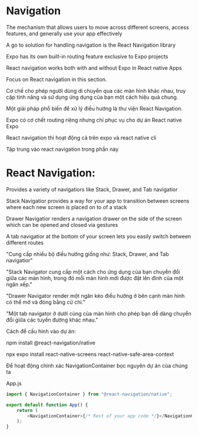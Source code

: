 # Navigation

The mechanism that allows users to move across different screens, access features, and generally use your app effectively

A go to solution for handling navigation is the React Navigation library

Expo has its own built-in routing feature exclusive to Expo projects

React navigation works both with and without Expo in React native Apps

Focus on React navigation in this section.

Cơ chế cho phép người dùng di chuyển qua các màn hình khác nhau, truy cập tính năng và sử dụng ứng dụng của bạn một cách hiệu quả chung.

Một giải pháp phổ biến để xử lý điều hướng là thư viện React Navigation.

Expo có cơ chết routing riêng nhưng chỉ phục vụ cho dự án React native Expo

React navigation thì hoạt động cả trên expo và react native cli

Tập trung vào react navigation trong phần này

# React Navigation:

Provides a variety of navigatiors like Stack, Drawer, and Tab navigatior

Stack Navigatior provides a way for your app to transition between screens where each new screen is placed on to of a stack

Drawer Navigatior renders a navigation drawer on the side of the screen which can be opened and closed via gestures

A tab navigatior at the bottom of your screen lets you easily switch between different routes

"Cung cấp nhiều bộ điều hướng giống như: Stack, Drawer, and Tab navigatior"

"Stack Navigator cung cấp một cách cho ứng dụng của bạn chuyển đổi giữa các màn hình, trong đó mỗi màn hình mới được đặt lên đỉnh của một ngăn xếp."

"Drawer Navigator render một ngăn kéo điều hướng ở bên cạnh màn hình có thể mở và đóng bằng cử chỉ."

"Một tab navigator ở dưới cùng của màn hình cho phép bạn dễ dàng chuyển đổi giữa các tuyến đường khác nhau."

Cách để cấu hình vào dự án:

npm install @react-navigation/native

npx expo install react-native-screens react-native-safe-area-context

Để hoạt động chính xác NavigationContainer bọc nguyên dự án của chúng ta

App.js

```js
import { NavigationContainer } from "@react-navigation/native";

export default function App() {
    return (
        <NavigationContainer>{/* Rest of your app code */}</NavigationContainer>
    );
}
```
